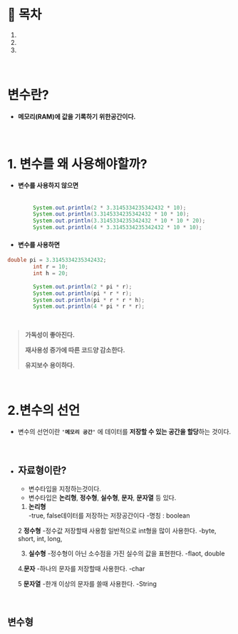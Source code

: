 # 🔖 목차

1.
2.
3.

<br/>

# 변수란?

- #### 메모리(RAM)에 값을 기록하기 위한공간이다.

<br/>

# 1. 변수를 왜 사용해야할까?

- #### 변수를 사용하지 않으면

```java
  
		System.out.println(2 * 3.3145334235342432 * 10);
		System.out.println(3.3145334235342432 * 10 * 10);
		System.out.println(3.3145334235342432 * 10 * 10 * 20);
		System.out.println(4 * 3.3145334235342432 * 10 * 10);
```

- #### 변수를 사용하면

```java
double pi = 3.3145334235342432;
		int r = 10;
		int h = 20;
		
		System.out.println(2 * pi * r);
		System.out.println(pi * r * r);
		System.out.println(pi * r * r * h);
		System.out.println(4 * pi * r * r);
```
<br>
 
 > **가독성이 좋아진다.**
 > 
 > **재사용성 증가에 따른 코드양 감소한다.**
 > 
 > **유지보수 용이하다.**

<br/>

# 2.변수의 선언

- 변수의 선언이란 <code><strong>'메모리 공간'</strong></code> 에 데이터를 **저장할 수 있는 공간을 할당**하는 것이다.

<br/>

- ## 자료형이란?

	- 변수타입을 지정하는것이다.
	- 변수타입은 **논리형**, **정수형**, **실수형**, **문자**, **문자열** 등 있다.				
	1. **논리형**	
		-true, false데이터를 저장하는 저장공간이다
		-명칭 : boolean
		
	2 **정수형**
		-정수값 저장할때 사용함 일반적으로 int형을 많이 사용한다.
		-byte, short, int, long,
	
	3. **실수형**
		-정수형이 아닌 소수점을 가진 실수의 값을 표현한다.
		-flaot, double 
		
	4.**문자**
		-하나의 문자를 저장할때 사용한다.
		-char
		
	5 **문자열**
		-한개 이상의 문자를 쓸때 사용한다.
		-String
		
		
<br/>

## 변수형
		
	

		
		
	
		

		
	


          
   
